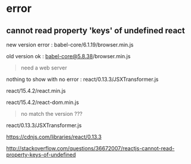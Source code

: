 # error





## cannot read property 'keys' of undefined react

new version error : babel-core/6.1.19/browser.min.js



old version ok : babel-core@5.8.38/browser.min.js


> need a web server




nothing to show with no error : react/0.13.3/JSXTransformer.js



react/15.4.2/react.min.js

react/15.4.2/react-dom.min.js

> no match the version ???

react/0.13.3/JSXTransformer.js

https://cdnjs.com/libraries/react/0.13.3



















http://stackoverflow.com/questions/36672007/reactjs-cannot-read-property-keys-of-undefined











